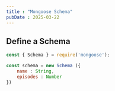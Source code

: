 ```yaml
---
title : "Mongoose Schema"
pubDate : 2025-03-22
---
```


## Define a Schema 
```javascript
const { Schema } = require('mongoose');

const schema = new Schema ({
    name : String,
    episodes : Number
})
```